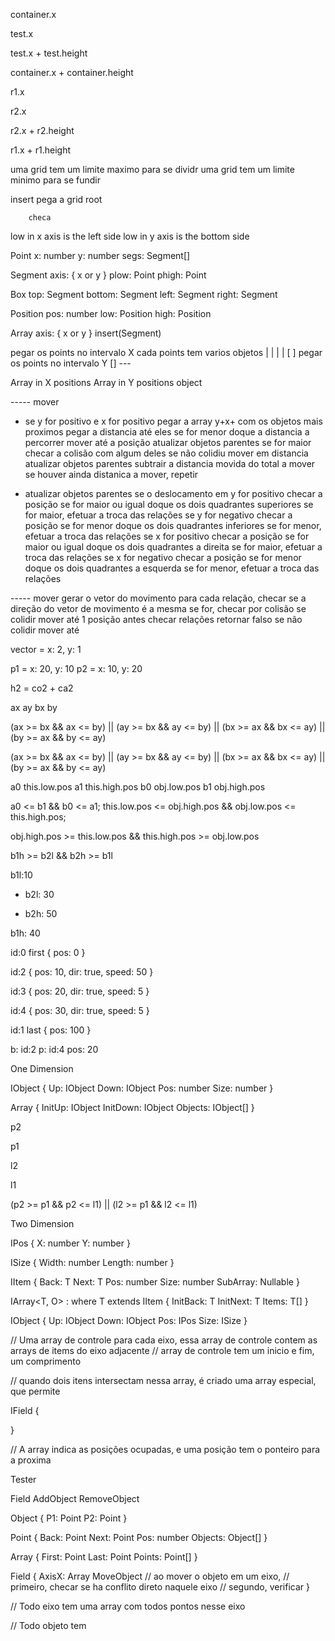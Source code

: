 ﻿

container.x

test.x


test.x + test.height

container.x + container.height



r1.x

r2.x


r2.x + r2.height

r1.x + r1.height



uma grid tem um limite maximo para se dividr
uma grid tem um limite minimo para se fundir


insert
	pega a grid root
	
		checa 





low in x axis is the left side
low in y axis is the bottom side


Point
	x: number
	y: number
	segs: Segment[]

Segment
	axis: { x or y }
	plow: Point
	phigh: Point

Box
	top: Segment
	bottom: Segment
	left: Segment
	right: Segment

Position
	pos: number
	low: Position
	high: Position

Array
	axis: { x or y }
	insert(Segment)



pegar os points no intervalo X
cada points tem varios objetos
|
|
|  |
[    ] 
pegar os points no intervalo Y
[] ---


Array in X
	positions
		Array in Y
			positions
				object






----- mover
- se y for positivo e x for positivo
	pegar a array y+x+ com os objetos mais proximos
		pegar a distancia até eles
			se for menor doque a distancia a percorrer
				mover até a posição
				atualizar objetos parentes
			se for maior
				checar a colisão com algum deles
					se não colidiu
						mover em distancia
						atualizar objetos parentes
		subtrair a distancia movida do total a mover
	se houver ainda distanica a mover, repetir
	



- atualizar objetos parentes
	se o deslocamento em y for positivo
		checar a posição se for maior ou igual doque os dois quadrantes superiores
			se for maior, efetuar a troca das relações
	se y for negativo
		checar a posição se for menor doque os dois quadrantes inferiores
			se for menor, efetuar a troca das relações
	se x for positivo
		checar a posição se for maior ou igual doque os dois quadrantes a direita
			se for maior, efetuar a troca das relações
	se x for negativo
		checar a posição se for menor doque os dois quadrantes a esquerda
			se for menor, efetuar a troca das relações




----- mover
	gerar o vetor do movimento
	para cada relação, checar se a direção do vetor de movimento é a mesma
	se for, checar por colisão
		se colidir
			mover até 1 posição antes
			checar relações
			retornar falso
	se não colidir
		mover até 
		

vector = x: 2, y: 1


p1 = x: 20, y: 10
p2 = x: 10, y: 20


h2 = co2 + ca2 




ax
ay
bx
by

(ax >= bx && ax <= by)
|| (ay >= bx && ay <= by)
|| (bx >= ax && bx <= ay)
|| (by >= ax && by <= ay)


(ax >= bx && ax <= by)
|| (ay >= bx && ay <= by)
|| (bx >= ax && bx <= ay)
|| (by >= ax && by <= ay)








a0 this.low.pos
a1 this.high.pos
b0 obj.low.pos
b1 obj.high.pos



a0 <= b1 && b0 <= a1;
this.low.pos <= obj.high.pos && obj.low.pos <= this.high.pos;

obj.high.pos >= this.low.pos && this.high.pos >= obj.low.pos









b1h >= b2l && b2h >= b1l



b1l:10


- b2l: 30


- b2h: 50

b1h: 40



id:0 first { pos: 0 }



id:2 { pos: 10, dir: true, speed: 50 }

   id:3 { pos: 20, dir: true, speed: 5 }

id:4 { pos: 30, dir: true, speed: 5 }


id:1 last { pos: 100 }


b: id:2
p: id:4
pos: 20


One Dimension

IObject
{
	Up: IObject
	Down: IObject
	Pos: number
	Size: number
}
	
Array
{
	InitUp: IObject
	InitDown: IObject
	Objects: IObject[]
}

p2

p1

l2

l1



(p2 >= p1 && p2 <= l1) || (l2 >= p1 && l2 <= l1)



Two Dimension

IPos
{
	X: number
	Y: number
}

ISize
{
	Width: number
	Length: number
}

IItem<T>
{
	Back: T
	Next: T
	Pos: number
	Size: number
	SubArray: Nullable<IArray>
}

IArray<T, O> : where T extends IItem<O>
{
	InitBack: T
	InitNext: T
	Items: T[]
}

IObject
{
	Up: IObject
	Down: IObject
	Pos: IPos
	Size: ISize
}


// Uma array de controle para cada eixo, essa array de controle contem as arrays de items do eixo adjacente
// array de controle tem um inicio e fim, um comprimento

// quando dois itens intersectam nessa array, é criado uma array especial, que permite 


IField
{
	
}



// A array indica as posições ocupadas, e uma posição tem o ponteiro para a proxima



Tester

Field
AddObject
RemoveObject


Object
{
	P1: Point
	P2: Point
}

Point
{
	Back: Point
	Next: Point
	Pos: number
	Objects: Object[]
}

Array
{
	First: Point
	Last: Point	
	Points: Point[]
}

Field
{
	AxisX: Array
	MoveObject
		// ao mover o objeto em um eixo,
		// primeiro, checar se ha conflito direto naquele eixo
		// segundo, verificar
}

// Todo eixo tem uma array com todos pontos nesse eixo

// Todo objeto tem 

